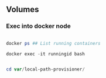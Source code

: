 ## Volumes

### Exec into docker node

```powershell

docker ps ## List running containers

docker exec -it runningid bash


cd var/local-path-provisioner/


```